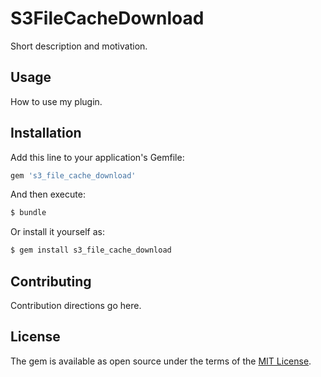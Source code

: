 # S3FileCacheDownload
Short description and motivation.

## Usage
How to use my plugin.

## Installation
Add this line to your application's Gemfile:

```ruby
gem 's3_file_cache_download'
```

And then execute:
```bash
$ bundle
```

Or install it yourself as:
```bash
$ gem install s3_file_cache_download
```

## Contributing
Contribution directions go here.

## License
The gem is available as open source under the terms of the [MIT License](http://opensource.org/licenses/MIT).
